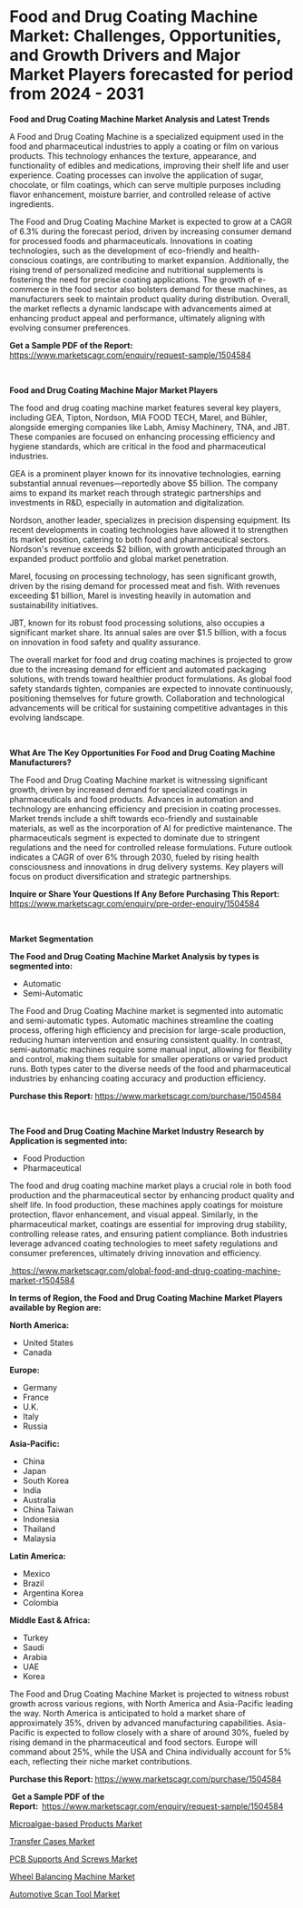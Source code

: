 <p><h1>Food and Drug Coating Machine Market: Challenges, Opportunities, and Growth Drivers and Major Market Players forecasted for period from 2024 - 2031</h1></p><p><strong>Food and Drug Coating Machine Market Analysis and Latest Trends</strong></p>
<p><p>A Food and Drug Coating Machine is a specialized equipment used in the food and pharmaceutical industries to apply a coating or film on various products. This technology enhances the texture, appearance, and functionality of edibles and medications, improving their shelf life and user experience. Coating processes can involve the application of sugar, chocolate, or film coatings, which can serve multiple purposes including flavor enhancement, moisture barrier, and controlled release of active ingredients.</p><p>The Food and Drug Coating Machine Market is expected to grow at a CAGR of 6.3% during the forecast period, driven by increasing consumer demand for processed foods and pharmaceuticals. Innovations in coating technologies, such as the development of eco-friendly and health-conscious coatings, are contributing to market expansion. Additionally, the rising trend of personalized medicine and nutritional supplements is fostering the need for precise coating applications. The growth of e-commerce in the food sector also bolsters demand for these machines, as manufacturers seek to maintain product quality during distribution. Overall, the market reflects a dynamic landscape with advancements aimed at enhancing product appeal and performance, ultimately aligning with evolving consumer preferences.</p></p>
<p><strong>Get a Sample PDF of the Report:&nbsp;</strong> <a href="https://www.marketscagr.com/enquiry/request-sample/1504584?utm_campaign=1836&utm_medium=2&utm_source=Github&utm_content=ia&utm_term=08122024&utm_id=food-and-drug-coating-machine">https://www.marketscagr.com/enquiry/request-sample/1504584</a></p>
<p>&nbsp;</p>
<p><strong>Food and Drug Coating Machine Major Market Players</strong></p>
<p><p>The food and drug coating machine market features several key players, including GEA, Tipton, Nordson, MIA FOOD TECH, Marel, and Bühler, alongside emerging companies like Labh, Amisy Machinery, TNA, and JBT. These companies are focused on enhancing processing efficiency and hygiene standards, which are critical in the food and pharmaceutical industries.</p><p>GEA is a prominent player known for its innovative technologies, earning substantial annual revenues—reportedly above $5 billion. The company aims to expand its market reach through strategic partnerships and investments in R&D, especially in automation and digitalization.</p><p>Nordson, another leader, specializes in precision dispensing equipment. Its recent developments in coating technologies have allowed it to strengthen its market position, catering to both food and pharmaceutical sectors. Nordson's revenue exceeds $2 billion, with growth anticipated through an expanded product portfolio and global market penetration.</p><p>Marel, focusing on processing technology, has seen significant growth, driven by the rising demand for processed meat and fish. With revenues exceeding $1 billion, Marel is investing heavily in automation and sustainability initiatives.</p><p>JBT, known for its robust food processing solutions, also occupies a significant market share. Its annual sales are over $1.5 billion, with a focus on innovation in food safety and quality assurance.</p><p>The overall market for food and drug coating machines is projected to grow due to the increasing demand for efficient and automated packaging solutions, with trends toward healthier product formulations. As global food safety standards tighten, companies are expected to innovate continuously, positioning themselves for future growth. Collaboration and technological advancements will be critical for sustaining competitive advantages in this evolving landscape.</p></p>
<p>&nbsp;</p>
<p><strong>What Are The Key Opportunities For Food and Drug Coating Machine Manufacturers?</strong></p>
<p><p>The Food and Drug Coating Machine market is witnessing significant growth, driven by increased demand for specialized coatings in pharmaceuticals and food products. Advances in automation and technology are enhancing efficiency and precision in coating processes. Market trends include a shift towards eco-friendly and sustainable materials, as well as the incorporation of AI for predictive maintenance. The pharmaceuticals segment is expected to dominate due to stringent regulations and the need for controlled release formulations. Future outlook indicates a CAGR of over 6% through 2030, fueled by rising health consciousness and innovations in drug delivery systems. Key players will focus on product diversification and strategic partnerships.</p></p>
<p><strong>Inquire or Share Your Questions If Any Before Purchasing This Report:</strong> <a href="https://www.marketscagr.com/enquiry/pre-order-enquiry/1504584?utm_campaign=1836&utm_medium=2&utm_source=Github&utm_content=ia&utm_term=08122024&utm_id=food-and-drug-coating-machine">https://www.marketscagr.com/enquiry/pre-order-enquiry/1504584</a></p>
<p>&nbsp;</p>
<p><strong>Market Segmentation</strong></p>
<p><strong>The Food and Drug Coating Machine Market Analysis by types is segmented into:</strong></p>
<p><ul><li>Automatic</li><li>Semi-Automatic</li></ul></p>
<p><p>The Food and Drug Coating Machine market is segmented into automatic and semi-automatic types. Automatic machines streamline the coating process, offering high efficiency and precision for large-scale production, reducing human intervention and ensuring consistent quality. In contrast, semi-automatic machines require some manual input, allowing for flexibility and control, making them suitable for smaller operations or varied product runs. Both types cater to the diverse needs of the food and pharmaceutical industries by enhancing coating accuracy and production efficiency.</p></p>
<p><strong>Purchase this Report:&nbsp;</strong><a href="https://www.marketscagr.com/purchase/1504584?utm_campaign=1836&utm_medium=2&utm_source=Github&utm_content=ia&utm_term=08122024&utm_id=food-and-drug-coating-machine">https://www.marketscagr.com/purchase/1504584</a></p>
<p>&nbsp;</p>
<p><strong>The Food and Drug Coating Machine Market Industry Research by Application is segmented into:</strong></p>
<p><ul><li>Food Production</li><li>Pharmaceutical</li></ul></p>
<p><p>The food and drug coating machine market plays a crucial role in both food production and the pharmaceutical sector by enhancing product quality and shelf life. In food production, these machines apply coatings for moisture protection, flavor enhancement, and visual appeal. Similarly, in the pharmaceutical market, coatings are essential for improving drug stability, controlling release rates, and ensuring patient compliance. Both industries leverage advanced coating technologies to meet safety regulations and consumer preferences, ultimately driving innovation and efficiency.</p></p>
<p><a href="https://www.marketscagr.com/global-food-and-drug-coating-machine-market-r1504584?utm_campaign=1836&utm_medium=2&utm_source=Github&utm_content=ia&utm_term=08122024&utm_id=food-and-drug-coating-machine">&nbsp;https://www.marketscagr.com/global-food-and-drug-coating-machine-market-r1504584</a></p>
<p><strong>In terms of Region, the Food and Drug Coating Machine Market Players available by Region are:</strong></p>
<p>
    <p> <strong> North America: </strong>
        <ul>
            <li>United States</li>
            <li>Canada</li>
        </ul>
        </p> 
    <p> <strong> Europe: </strong>
        <ul>
            <li>Germany</li>
            <li>France</li>
            <li>U.K.</li>
            <li>Italy</li>
            <li>Russia</li>
        </ul>
        </p> 
    <p> <strong> Asia-Pacific: </strong>
        <ul>
            <li>China</li>
            <li>Japan</li>
            <li>South Korea</li>
            <li>India</li>
            <li>Australia</li>
            <li>China Taiwan</li>
            <li>Indonesia</li>
            <li>Thailand</li>
            <li>Malaysia</li>
        </ul>
        </p> 
    <p> <strong> Latin America: </strong>
        <ul>
            <li>Mexico</li>
            <li>Brazil</li>
            <li>Argentina Korea</li>
            <li>Colombia</li>
        </ul>
        </p> 
    <p> <strong> Middle East & Africa: </strong>
        <ul>
            <li>Turkey</li>
            <li>Saudi</li>
            <li>Arabia</li>
            <li>UAE</li>
            <li>Korea</li>
        </ul>
    </p>
    </p>
<p><p>The Food and Drug Coating Machine Market is projected to witness robust growth across various regions, with North America and Asia-Pacific leading the way. North America is anticipated to hold a market share of approximately 35%, driven by advanced manufacturing capabilities. Asia-Pacific is expected to follow closely with a share of around 30%, fueled by rising demand in the pharmaceutical and food sectors. Europe will command about 25%, while the USA and China individually account for 5% each, reflecting their niche market contributions.</p></p>
<p><strong>Purchase this Report: </strong><a href="https://www.marketscagr.com/purchase/1504584?utm_campaign=1836&utm_medium=2&utm_source=Github&utm_content=ia&utm_term=08122024&utm_id=food-and-drug-coating-machine">https://www.marketscagr.com/purchase/1504584</a></p>
<p>&nbsp;<strong>Get a Sample PDF of the Report:&nbsp;&nbsp;</strong><a href="https://www.marketscagr.com/enquiry/request-sample/1504584?utm_campaign=1836&utm_medium=2&utm_source=Github&utm_content=ia&utm_term=08122024&utm_id=food-and-drug-coating-machine">https://www.marketscagr.com/enquiry/request-sample/1504584</a></p>
<p><strong></strong></p>
<p><p><a href="https://github.com/mabutironaldo/Market-Research-Report-List-6/blob/main/microalgae-based-products-market.md?utm_campaign=1836&utm_medium=2&utm_source=Github&utm_content=ia&utm_term=08122024&utm_id=food-and-drug-coating-machine">Microalgae-based Products Market</a></p><p><a href="https://www.linkedin.com/pulse/futur-trend-quest-sl8ue?utm_campaign=1836&utm_medium=2&utm_source=Github&utm_content=ia&utm_term=08122024&utm_id=food-and-drug-coating-machine">Transfer Cases Market</a></p><p><a href="https://github.com/guneycigdem35/Market-Research-Report-List-5/blob/main/pcb-supports-and-screws-market.md?utm_campaign=1836&utm_medium=2&utm_source=Github&utm_content=ia&utm_term=08122024&utm_id=food-and-drug-coating-machine">PCB Supports And Screws Market</a></p><p><a href="https://www.linkedin.com/pulse/futur-trend-quest-sl8ue?utm_campaign=1836&utm_medium=2&utm_source=Github&utm_content=ia&utm_term=08122024&utm_id=food-and-drug-coating-machine">Wheel Balancing Machine Market</a></p><p><a href="https://www.linkedin.com/pulse/futur-trend-quest-sl8ue?utm_campaign=1836&utm_medium=2&utm_source=Github&utm_content=ia&utm_term=08122024&utm_id=food-and-drug-coating-machine">Automotive Scan Tool Market</a></p></p>